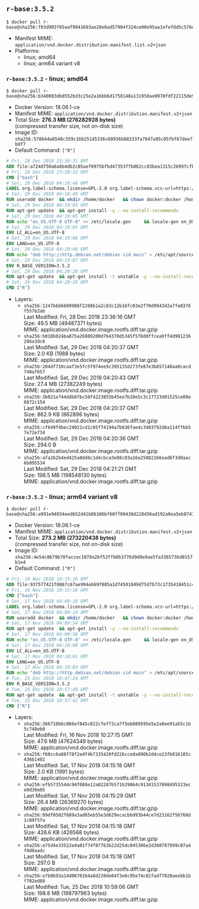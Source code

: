 ## `r-base:3.5.2`

```console
$ docker pull r-base@sha256:f03d903f65aaf9841693ae28e8ad57904f324ce00e95aa1efefdd5c576e5c603
```

-	Manifest MIME: `application/vnd.docker.distribution.manifest.list.v2+json`
-	Platforms:
	-	linux; amd64
	-	linux; arm64 variant v8

### `r-base:3.5.2` - linux; amd64

```console
$ docker pull r-base@sha256:b340083dbd552bd3c25e2a16bb6d1758148a131950ae0970fdf22115de586b19
```

-	Docker Version: 18.06.1-ce
-	Manifest MIME: `application/vnd.docker.distribution.manifest.v2+json`
-	Total Size: **276.3 MB (276282928 bytes)**  
	(compressed transfer size, not on-disk size)
-	Image ID: `sha256:578644a0540c359c16b251d5336c60936b88333fa7047a95c05fbf67dee7b8f7`
-	Default Command: `["R"]`

```dockerfile
# Fri, 28 Dec 2018 23:30:31 GMT
ADD file:a724d750a6a6b4db2c85aef0975bfbd47353ffb062cc83bea1315c2b99fcfbae in / 
# Fri, 28 Dec 2018 23:30:32 GMT
CMD ["bash"]
# Sat, 29 Dec 2018 04:18:48 GMT
LABEL org.label-schema.license=GPL-2.0 org.label-schema.vcs-url=https://github.com/rocker-org/r-base org.label-schema.vendor=Rocker Project maintainer=Dirk Eddelbuettel <edd@debian.org>
# Sat, 29 Dec 2018 04:18:49 GMT
RUN useradd docker 	&& mkdir /home/docker 	&& chown docker:docker /home/docker 	&& addgroup docker staff
# Sat, 29 Dec 2018 04:19:03 GMT
RUN apt-get update 	&& apt-get install -y --no-install-recommends 		ed 		less 		locales 		vim-tiny 		wget 		ca-certificates 		fonts-texgyre 	&& rm -rf /var/lib/apt/lists/*
# Sat, 29 Dec 2018 04:19:05 GMT
RUN echo "en_US.UTF-8 UTF-8" >> /etc/locale.gen 	&& locale-gen en_US.utf8 	&& /usr/sbin/update-locale LANG=en_US.UTF-8
# Sat, 29 Dec 2018 04:19:05 GMT
ENV LC_ALL=en_US.UTF-8
# Sat, 29 Dec 2018 04:19:06 GMT
ENV LANG=en_US.UTF-8
# Sat, 29 Dec 2018 04:19:06 GMT
RUN echo "deb http://http.debian.net/debian sid main" > /etc/apt/sources.list.d/debian-unstable.list         && echo 'APT::Default-Release "testing";' > /etc/apt/apt.conf.d/default
# Sat, 29 Dec 2018 04:19:07 GMT
ENV R_BASE_VERSION=3.5.2
# Sat, 29 Dec 2018 04:20:20 GMT
RUN apt-get update 	&& apt-get install -t unstable -y --no-install-recommends 		littler                 r-cran-littler 		r-base=${R_BASE_VERSION}-* 		r-base-dev=${R_BASE_VERSION}-* 		r-recommended=${R_BASE_VERSION}-* 	&& ln -s /usr/lib/R/site-library/littler/examples/install.r /usr/local/bin/install.r 	&& ln -s /usr/lib/R/site-library/littler/examples/install2.r /usr/local/bin/install2.r 	&& ln -s /usr/lib/R/site-library/littler/examples/installGithub.r /usr/local/bin/installGithub.r 	&& ln -s /usr/lib/R/site-library/littler/examples/testInstalled.r /usr/local/bin/testInstalled.r 	&& install.r docopt 	&& rm -rf /tmp/downloaded_packages/ /tmp/*.rds 	&& rm -rf /var/lib/apt/lists/*
# Sat, 29 Dec 2018 04:20:20 GMT
CMD ["R"]
```

-	Layers:
	-	`sha256:1247b6b6609908f2288b1a2c83c12b16fc03e2f70d9943d2a7fe0376f557b2ab`  
		Last Modified: Fri, 28 Dec 2018 23:36:16 GMT  
		Size: 49.5 MB (49487371 bytes)  
		MIME: application/vnd.docker.image.rootfs.diff.tar.gzip
	-	`sha256:b018b024ba875a26889200d764370d5345f5f8d8ffcea9ff4d991236286a3dc6`  
		Last Modified: Sat, 29 Dec 2018 04:20:37 GMT  
		Size: 2.0 KB (1988 bytes)  
		MIME: application/vnd.docker.image.rootfs.diff.tar.gzip
	-	`sha256:204df710caaf3e5fc5f974ee9c395135d273fe87e3b857140aa0cacd740af657`  
		Last Modified: Sat, 29 Dec 2018 04:20:43 GMT  
		Size: 27.4 MB (27382249 bytes)  
		MIME: application/vnd.docker.image.rootfs.diff.tar.gzip
	-	`sha256:3b021e744ddb8fbc58f4223855b45ee7b28e5c3c17723d01525ce09e0872c154`  
		Last Modified: Sat, 29 Dec 2018 04:20:37 GMT  
		Size: 862.9 KB (862896 bytes)  
		MIME: application/vnd.docker.image.rootfs.diff.tar.gzip
	-	`sha256:cf649f4bec24021cd1c05f74194a7b836fae4c3403792d6a114ffbb57e72e734`  
		Last Modified: Sat, 29 Dec 2018 04:20:36 GMT  
		Size: 294.0 B  
		MIME: application/vnd.docker.image.rootfs.diff.tar.gzip
	-	`sha256:afa262b4ed425a0dd8c1d4cbca3e88c83a16e25082166ead6f3d0aac6b895534`  
		Last Modified: Sat, 29 Dec 2018 04:21:21 GMT  
		Size: 198.5 MB (198548130 bytes)  
		MIME: application/vnd.docker.image.rootfs.diff.tar.gzip

### `r-base:3.5.2` - linux; arm64 variant v8

```console
$ docker pull r-base@sha256:a991e94934eed652d41b06106bf68ff09430d228456ad192a0ea5eb8747eab58
```

-	Docker Version: 18.06.1-ce
-	Manifest MIME: `application/vnd.docker.distribution.manifest.v2+json`
-	Total Size: **273.2 MB (273220438 bytes)**  
	(compressed transfer size, not on-disk size)
-	Image ID: `sha256:4e54c8679b70faccec1870a2bf52ffb0b3776d9d0e9ae5fa336573bd0157b1e4`
-	Default Command: `["R"]`

```dockerfile
# Fri, 16 Nov 2018 10:15:16 GMT
ADD file:937577421f0867c67ae994eb69f805a1d74501049d75d7b73c1735418451c4e6 in / 
# Fri, 16 Nov 2018 10:15:18 GMT
CMD ["bash"]
# Sat, 17 Nov 2018 04:09:10 GMT
LABEL org.label-schema.license=GPL-2.0 org.label-schema.vcs-url=https://github.com/rocker-org/r-base org.label-schema.vendor=Rocker Project maintainer=Dirk Eddelbuettel <edd@debian.org>
# Sat, 17 Nov 2018 04:09:14 GMT
RUN useradd docker 	&& mkdir /home/docker 	&& chown docker:docker /home/docker 	&& addgroup docker staff
# Sat, 17 Nov 2018 04:09:54 GMT
RUN apt-get update 	&& apt-get install -y --no-install-recommends 		ed 		less 		locales 		vim-tiny 		wget 		ca-certificates 		fonts-texgyre 	&& rm -rf /var/lib/apt/lists/*
# Sat, 17 Nov 2018 04:09:58 GMT
RUN echo "en_US.UTF-8 UTF-8" >> /etc/locale.gen 	&& locale-gen en_US.utf8 	&& /usr/sbin/update-locale LANG=en_US.UTF-8
# Sat, 17 Nov 2018 04:10:00 GMT
ENV LC_ALL=en_US.UTF-8
# Sat, 17 Nov 2018 04:10:01 GMT
ENV LANG=en_US.UTF-8
# Sat, 17 Nov 2018 04:10:03 GMT
RUN echo "deb http://http.debian.net/debian sid main" > /etc/apt/sources.list.d/debian-unstable.list         && echo 'APT::Default-Release "testing";' > /etc/apt/apt.conf.d/default
# Tue, 25 Dec 2018 10:47:24 GMT
ENV R_BASE_VERSION=3.5.2
# Tue, 25 Dec 2018 10:57:40 GMT
RUN apt-get update 	&& apt-get install -t unstable -y --no-install-recommends 		littler                 r-cran-littler 		r-base=${R_BASE_VERSION}-* 		r-base-dev=${R_BASE_VERSION}-* 		r-recommended=${R_BASE_VERSION}-* 	&& ln -s /usr/lib/R/site-library/littler/examples/install.r /usr/local/bin/install.r 	&& ln -s /usr/lib/R/site-library/littler/examples/install2.r /usr/local/bin/install2.r 	&& ln -s /usr/lib/R/site-library/littler/examples/installGithub.r /usr/local/bin/installGithub.r 	&& ln -s /usr/lib/R/site-library/littler/examples/testInstalled.r /usr/local/bin/testInstalled.r 	&& install.r docopt 	&& rm -rf /tmp/downloaded_packages/ /tmp/*.rds 	&& rm -rf /var/lib/apt/lists/*
# Tue, 25 Dec 2018 10:57:42 GMT
CMD ["R"]
```

-	Layers:
	-	`sha256:366710b6c066ef845c822cfeff3ca7f5eb889595e5e2a8ee91a55c1b5c748eb0`  
		Last Modified: Fri, 16 Nov 2018 10:27:15 GMT  
		Size: 47.6 MB (47624349 bytes)  
		MIME: application/vnd.docker.image.rootfs.diff.tar.gzip
	-	`sha256:f60cc6a88f78f2edf4b7335420fd226cceda890b2d4ce23fb816185c436b1402`  
		Last Modified: Sat, 17 Nov 2018 04:15:18 GMT  
		Size: 2.0 KB (1991 bytes)  
		MIME: application/vnd.docker.image.rootfs.diff.tar.gzip
	-	`sha256:efb573554dc94f088e12a82287b571b29864c913d1537898495323ece0d30e05`  
		Last Modified: Sat, 17 Nov 2018 04:15:29 GMT  
		Size: 26.4 MB (26369270 bytes)  
		MIME: application/vnd.docker.image.rootfs.diff.tar.gzip
	-	`sha256:09df0502f689a3ad65eb55e3d629ecacbbd93b44ce7d23162f56760d1c89f5fa`  
		Last Modified: Sat, 17 Nov 2018 04:15:18 GMT  
		Size: 426.6 KB (426568 bytes)  
		MIME: application/vnd.docker.image.rootfs.diff.tar.gzip
	-	`sha256:e75d4e33522e4a01f74f87763b22d25dc845386e2d360787999c07a4f0d0aadc`  
		Last Modified: Sat, 17 Nov 2018 04:15:18 GMT  
		Size: 297.0 B  
		MIME: application/vnd.docker.image.rootfs.diff.tar.gzip
	-	`sha256:e7b0b93a14d0670164a8d220de04f3e6c95e74c82fadf7020aeebb1bf702ed88`  
		Last Modified: Tue, 25 Dec 2018 10:59:06 GMT  
		Size: 198.8 MB (198797963 bytes)  
		MIME: application/vnd.docker.image.rootfs.diff.tar.gzip

